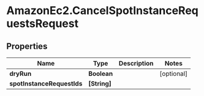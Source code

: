 # AmazonEc2.CancelSpotInstanceRequestsRequest

## Properties

Name | Type | Description | Notes
------------ | ------------- | ------------- | -------------
**dryRun** | **Boolean** |  | [optional] 
**spotInstanceRequestIds** | **[String]** |  | 



